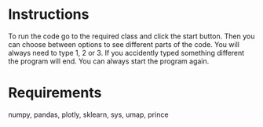 # Instructions
To run the code go to the required class and click the start button.
Then you can choose between options to see different parts of the code.
You will always need to type 1, 2 or 3.
If you accidently typed something different the program will end.
You can always start the program again.

# Requirements
numpy, pandas, plotly, sklearn, sys, umap, prince
